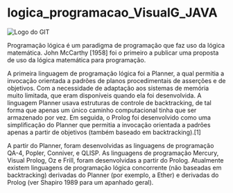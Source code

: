 # logica_programacao_VisualG_JAVA

![Logo do GIT](https://blog.dankicode.com/wp-content/uploads/2019/08/logica-de-programac%CC%A7a%CC%83o-para-iniciantes-650x350.png)

Programação lógica é um paradigma de programação que faz uso da lógica matemática. John McCarthy [1958] foi o primeiro a publicar uma proposta de uso da lógica matemática para programação.

A primeira linguagem de programação lógica foi a Planner, a qual permitia a invocação orientada a padrões de planos procedimentais de asserções e de objetivos. Com a necessidade de adaptação aos sistemas de memória muito limitada, que eram disponíveis quando ela foi desenvolvida. A linguagem Planner usava estruturas de controle de backtracking, de tal forma que apenas um único caminho computacional tinha que ser armazenado por vez. Em seguida, o Prolog foi desenvolvido como uma simplificação do Planner que permitia a invocação orientada a padrões apenas a partir de objetivos (também baseado em backtracking).[1]

A partir do Planner, foram desenvolvidas as linguagens de programação QA-4, Popler, Conniver, e QLISP. As linguagens de programação Mercury, Visual Prolog, Oz e Frill, foram desenvolvidas a partir do Prolog. Atualmente existem linguagens de programação lógica concorrente (não baseadas em backtracking) derivadas do Planner (por exemplo, a Ether) e derivadas do Prolog (ver Shapiro 1989 para um apanhado geral).

